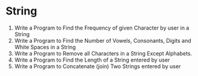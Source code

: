 # String

1) Write a Program to Find the Frequency of given Character by user in a String
2) Write a Program to Find the Number of Vowels, Consonants, Digits and White Spaces in a String
3) Write a Program to Remove all Characters in a String Except Alphabets.
4) Write a Program to Find the Length of a String entered by user
5) Write a Program to Concatenate (join) Two Strings entered by user
